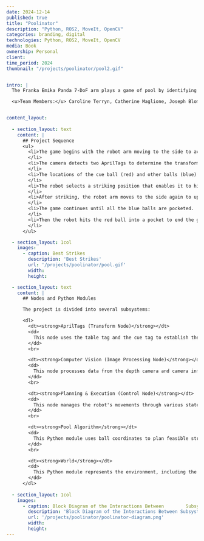 ```yaml
---
date: 2024-12-14
published: true
title: "Poolinator"
description: "Python, ROS2, MoveIt, OpenCV"
categories: branding, digital
technologies: Python, ROS2, MoveIt, OpenCV
media: Book
ownership: Personal
client:
time_period: 2024
thumbnail: "/projects/poolinator/pool2.gif"


intro: |
  The Franka Emika Panda 7-DoF arm plays a game of pool by identifying balls and hitting them into pockets.

  <u>Team Members:</u> Caroline Terryn, Catherine Maglione, Joseph Blom, Logan Boswell


content_layout:
  
  - section_layout: text
    content: |
      ## Project Sequence
      <ul>
        <li>The game begins with the robot arm moving to the side to avoid obscuring the table.
        </li>
        <li>The camera detects two AprilTags to determine the transformations of the table, the cue, the end-effector, and the camera, all relative to the base of the Franka.
        </li>
        <li>The locations of the cue ball (red) and other balls (blue) are updated, and these coordinates are fed into the pool algorithm.
        </li>
        <li>The robot selects a striking position that enables it to hit the cue ball and pocket another ball.
        </li>
        <li>After striking, the robot arm moves to the side again to update the new positions of the balls.
        </li>
        <li>The game continues until all the blue balls are pocketed.
        </li>
        <li>Then the robot hits the red ball into a pocket to end the game.
        </li>
      </ul>

  - section_layout: 1col
    images:
      - caption: Best Strikes
        description: 'Best Strikes'
        url: '/projects/poolinator/pool.gif'
        width:
        height:

  - section_layout: text
    content: |
      ## Nodes and Python Modules

      The project is divided into several subsystems:

      <dl>
        <dt><strong>AprilTags (Transform Node)</strong></dt>
        <dd>
          This node uses the table tag and the cue tag to establish the relationship between various coordinate frames (camera, end-effector, table, etc.) to build a TF tree.
        </dd>
        <br>

        <dt><strong>Computer Vision (Image Processing Node)</strong></dt>
        <dd>
          This node processes data from the depth camera and camera info topics to locate the cue ball (red ball) and other balls on the pool table. It integrates OpenCV and ROS2 for image processing and publishes the detected ball positions as TF frames for use in robot control and planning.
        </dd>
        <br>

        <dt><strong>Planning & Execution (Control Node)</strong></dt>
        <dd>
          This node manages the robot's movements through various states, such as striking, standby, and home positions.
        </dd>
        <br>

        <dt><strong>Pool Algorithm</strong></dt>
        <dd>
          This Python module uses ball coordinates to plan feasible striking positions for the robot.
        </dd>
        <br>

        <dt><strong>World</strong></dt>
        <dd>
          This Python module represents the environment, including the table, Franka's platform, and the ceiling-mounted camera. It ensures the robot's path planning avoids obstacles by maintaining spatial relationships and tracking key elements like table corners, pockets, and ball positions using TF transforms.
        </dd>
      </dl>
  
  - section_layout: 1col
    images:
      - caption: Block Diagram of the Interactions Between        Subsystems
        description: 'Block Diagram of the Interactions Between Subsystems'
        url: '/projects/poolinator/poolinator-diagram.png'
        width:
        height:
---
```

